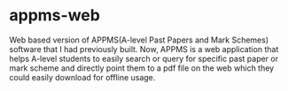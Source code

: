 # appms-web

Web based version of APPMS(A-level Past Papers and Mark Schemes) software that I had previously built. Now, APPMS is a web application that helps A-level students to easily search or query for specific past paper or mark scheme and directly point them to a pdf file on the web which they could easily download for offline usage.
